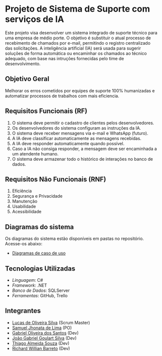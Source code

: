 # Projeto de Sistema de Suporte com serviços de IA

Este projeto visa desenvolver um sistema integrado de suporte técnico para uma empresa de médio porte. O objetivo é substituir o atual processo de recebimento de chamados por e-mail, permitindo o registro centralizado das solicitações. A inteligência artificial (IA) será usada para sugerir soluções de forma automática ou encaminhar os chamados ao técnico adequado, com base nas intruções fornecidas pelo time de desenvolvimento.

## Objetivo Geral

Melhorar os erros cometidos por equipes de suporte 100% humanizadas e automatizar processos de trabalhos com mais eficiencia.

## Requisitos Funcionais (RF)

1.  O sistema deve permitir o cadastro de clientes pelos desenvolvedores.
2. Os desenvolvedores do sistema configuram as instruções da IA.
3. O sistema deve receber mensagens via e-mail e WhatsApp (futuro).
4. A IA deve classificar automaticamente as mensagens recebidas.
5. A IA deve responder automaticamente quando possível.
6. Caso a IA não consiga responder, a mensagem deve ser encaminhada a um atendente humano.
7. O sistema deve armazenar todo o histórico de interações no banco de dados.


## Requisitos Não Funcionais (RNF)

1. Eficiência
2. Segurança e Privacidade
3. Manutenção 
4. Usabilidade
5. Acessibilidade

## Diagramas do sistema 

Os diagramas do sistema estão disponíveis em pastas no repositório. Acesse-os abaixo:

- [Diagramas de caso de uso](https://github.com/gabrielods14/IAparaSuporteTecnico/tree/main/Diagramas%20de%20Caso%20de%20Uso)

## Tecnologias Utilizadas

- *Linguagem*: C#
- *Framework*: .NET
- *Banco de Dados*: SQLServer
- *Ferramentas*: GitHub, Trello 

## Integrantes

- [Lucas de Oliveira Silva](https://github.com/Kript0-Web) (Scrum Master)
- [Samuel Jhonata de Lima](https://github.com/SamuJL) (PO)
- [Gabriel Oliveira dos Santos](https://github.com/gabrielods14) (Dev)
- [João Gabriel Goulart Silva](https://github.com/Goulart06) (Dev)
- [Thiago Almeida Souza](https://github.com/Thiagoalmeida74) (Dev)
- [Richard Willian Barreto](https://github.com/RichardZl123) (Dev)
